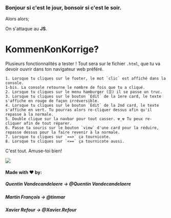 
### Bonjour si c'est le jour, bonsoir si c'est le soir.

Alors alors;

On s'attaque  au __JS__.

 KommenKonKorrige?
====== 

Plusieurs fonctionnalités a tester !
Tout sera sur le fichier `.html`, que tu va devoir ouvrir dans ton navigateur web préféré.

	1. Lorsque tu cliques sur le footer, le mot `clic` est affiché dans la console.
	1-bis. La console retourne le nombre de fois que tu a cliqué.
	2. Lorsque tu cliques sur le menu hamburger (☰) il se passe un truc.
	3. Lorsque tu cliques sur le bouton `Edit` de la 1ere card, le texte s'affiche en rouge de façon irréversible.
	4. Lorsque tu cliques sur le bouton `Edit` de la 2nd card, le texte s'affiche en vert. Tu pourras alors re-cliquer dessus afin qu'il repasse à la normale.
	5. Double clique sur la navbar pour tout casser. ☢_☢ Tu peux re-cliquer afin de tout réparer.
	6. Passe ta souris sur le bouton `view` d'une card pour la réduire, repasse dessus pour la faire revenir à la normale.
	7. Lorsque tu cliques sur `==>` ça tournicote.
	8. Lorsque tu cliques sur `<==` ça tournicote aussi.     
	
                                           
C'est tout. Amuse-toi bien!

![](https://media.giphy.com/media/IONcI446NLLTq/giphy.gif)



#### Made with ♥ by:

##### Quentin Vandecandelaere -> @Quentin Vandecandelaere

##### Martin François -> @tinmar

##### Xavier Refour -> @Xavier.Refour
